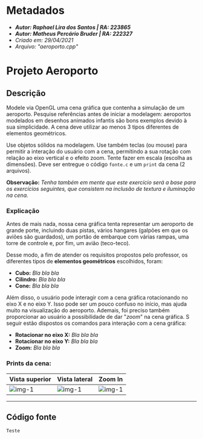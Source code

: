 # Metadados
 * **_Autor: Raphael Lira dos Santos | RA: 223865_**
 * **_Autor: Matheus Percário Bruder | RA: 222327_**
 * *Criado em: 29/04/2021*
 * *Arquivo: "aeroporto.cpp"*

 # Projeto Aeroporto

 ## Descrição 
  Modele via OpenGL uma cena gráfica que contenha a simulação de um aeroporto. Pesquise referências antes de iniciar a modelagem: aeroportos modelados em desenhos animados infantis são bons exemplos devido à sua simplicidade. A cena deve utilizar ao menos 3 tipos diferentes de elementos geométricos.
  
  Use objetos sólidos na modelagem. Use também teclas (ou mouse) para permitir a interação do usuário com a cena, permitindo a sua rotação com relação ao eixo vertical e o efeito zoom. Tente fazer em escala (escolha as dimensões). Deve ser entregue o código `fonte.c` e um `print` da cena (2 arquivos).

  **Observação:** *Tenha também em mente que este exercício será a base para os exercícios seguintes, que consistem na inclusão de textura e iluminação na cena.*


 ### Explicação
  Antes de mais nada, nossa cena gráfica tenta representar um aeroporto de grande porte, incluindo duas pistas, vários hangares (galpões em que os aviões são guardados), um portão de embarque com várias rampas, uma torre de controle e, por fim, um avião (teco-teco).

  Desse modo, a fim de atender os requisitos propostos pelo professor, os diferentes tipos de **elementos geométricos** escolhidos, foram:
  - **Cubo:** *Bla bla bla*
  - **Cilindro:** *Bla bla bla*
  - **Cone:** *Bla bla bla*

 Além disso, o usuário pode interagir com a cena gráfica rotacionando no eixo X e no eixo Y. Isso pode ser um pouco confuso no início, mas ajuda muito na visualização do aeroporto. Ademais, foi preciso também proporcionar ao usuário a possibilidade de dar "*zoom*" na cena gráfica. S seguir estão dispostos os comandos para interação com a cena gráfica:
 - **Rotacionar no eixo X:** *Bla bla bla*
 - **Rotacionar no eixo Y:** *Bla bla bla*
 - **Zoom:**  *Bla bla bla*
  

 ### Prints da cena:
 | Vista superior           | Vista lateral            | Zoom In                  |
 | ------------------------ | ------------------------ | ------------------------ |
 | ![img-1](assets/images/) | ![img-1](assets/images/) | ![img-1](assets/images/) |

 ---
 ## Código fonte
 ```C++
Teste
 ```